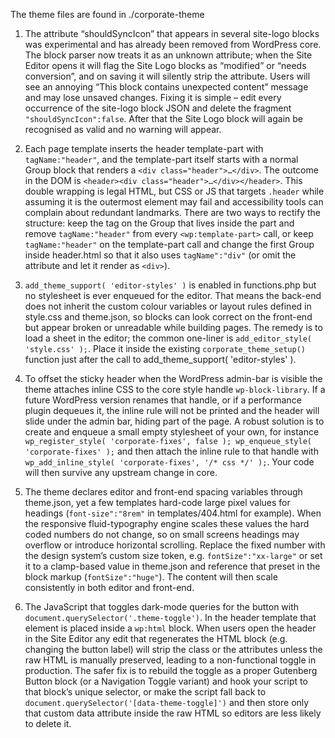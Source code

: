 The theme files are found in ./corporate-theme

1. The attribute “shouldSyncIcon” that appears in several site-logo blocks was experimental and has already been removed from WordPress core. The block parser now treats it as an unknown attribute; when the Site Editor opens it will flag the Site Logo blocks as “modified” or “needs conversion”, and on saving it will silently strip the attribute. Users will see an annoying “This block contains unexpected content” message and may lose unsaved changes. Fixing it is simple – edit every occurrence of the site-logo block JSON and delete the fragment `"shouldSyncIcon":false`. After that the Site Logo block will again be recognised as valid and no warning will appear.

2. Each page template inserts the header template-part with `tagName:"header"`, and the template-part itself starts with a normal Group block that renders a `<div class="header">…</div>`. The outcome in the DOM is `<header><div class="header">…</div></header>`. This double wrapping is legal HTML, but CSS or JS that targets `.header` while assuming it is the outermost element may fail and accessibility tools can complain about redundant landmarks. There are two ways to rectify the structure: keep the tag on the Group that lives inside the part and remove `tagName:"header"` from every `<wp:template-part>` call, or keep `tagName:"header"` on the template-part call and change the first Group inside header.html so that it also uses `tagName":"div"` (or omit the attribute and let it render as `<div>`).

3. `add_theme_support( 'editor-styles' )` is enabled in functions.php but no stylesheet is ever enqueued for the editor. That means the back-end does not inherit the custom colour variables or layout rules defined in style.css and theme.json, so blocks can look correct on the front-end but appear broken or unreadable while building pages. The remedy is to load a sheet in the editor; the common one-liner is `add_editor_style( 'style.css' );`. Place it inside the existing `corporate_theme_setup()` function just after the call to add_theme_support( 'editor-styles' ).

4. To offset the sticky header when the WordPress admin-bar is visible the theme attaches inline CSS to the core style handle `wp-block-library`. If a future WordPress version renames that handle, or if a performance plugin dequeues it, the inline rule will not be printed and the header will slide under the admin bar, hiding part of the page. A robust solution is to create and enqueue a small empty stylesheet of your own, for instance `wp_register_style( 'corporate-fixes', false ); wp_enqueue_style( 'corporate-fixes' );` and then attach the inline rule to that handle with `wp_add_inline_style( 'corporate-fixes', '/* css */' );`. Your code will then survive any upstream change in core.

5. The theme declares editor and front-end spacing variables through theme.json, yet a few templates hard-code large pixel values for headings (`font-size":"8rem"` in templates/404.html for example). When the responsive fluid-typography engine scales these values the hard coded numbers do not change, so on small screens headings may overflow or introduce horizontal scrolling. Replace the fixed number with the design system’s custom size token, e.g. `fontSize":"xx-large"` or set it to a clamp-based value in theme.json and reference that preset in the block markup (`fontSize":"huge"`). The content will then scale consistently in both editor and front-end.

6. The JavaScript that toggles dark-mode queries for the button with `document.querySelector('.theme-toggle')`. In the header template that element is placed inside a `wp:html` block. When users open the header in the Site Editor any edit that regenerates the HTML block (e.g. changing the button label) will strip the class or the attributes unless the raw HTML is manually preserved, leading to a non-functional toggle in production. The safer fix is to rebuild the toggle as a proper Gutenberg Button block (or a Navigation Toggle variant) and hook your script to that block’s unique selector, or make the script fall back to `document.querySelector('[data-theme-toggle]')` and then store only that custom data attribute inside the raw HTML so editors are less likely to delete it.
